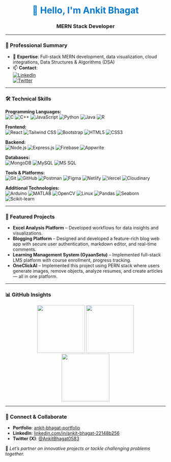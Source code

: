 <h1 align="center" style="color:#007ACC;">👋 Hello, I'm Ankit Bhagat</h1>
<h3 align="center"><strong>MERN Stack Developer</strong> </h3>

---

### 🧠 Professional Summary
- 🌱 **Expertise**: Full-stack MERN development, data visualization, cloud integrations, Data Structures & Algorithms (DSA)  
- 📫 **Contact**:  
  [![LinkedIn](https://img.shields.io/badge/LinkedIn-Connect-blue?logo=linkedin&style=flat-square)](https://www.linkedin.com/in/ankit-bhagat-22148b256/)  
  [![Twitter](https://img.shields.io/badge/Twitter-Follow-1DA1F2?logo=twitter&style=flat-square)](https://twitter.com/AnkitBhagat0583)

---

### 🛠️ Technical Skills

**Programming Languages:**  
![C](https://img.shields.io/badge/C-555555?logo=c&logoColor=white&style=flat-square) 
![C++](https://img.shields.io/badge/C%2B%2B-00599C?logo=c%2B%2B&logoColor=white&style=flat-square) 
![JavaScript](https://img.shields.io/badge/JavaScript-F7DF1E?logo=javascript&logoColor=black&style=flat-square) 
![Python](https://img.shields.io/badge/Python-3776AB?logo=python&logoColor=white&style=flat-square) 
![Java](https://img.shields.io/badge/Java-007396?logo=java&logoColor=white&style=flat-square) 
![R](https://img.shields.io/badge/R-276DC3?logo=r&logoColor=white&style=flat-square)

**Frontend:**  
![React](https://img.shields.io/badge/React-61DAFB?logo=react&logoColor=black&style=flat-square) 
![Tailwind CSS](https://img.shields.io/badge/Tailwind_CSS-38B2AC?logo=tailwind-css&logoColor=white&style=flat-square) 
![Bootstrap](https://img.shields.io/badge/Bootstrap-7952B3?logo=bootstrap&logoColor=white&style=flat-square) 
![HTML5](https://img.shields.io/badge/HTML5-E34F26?logo=html5&logoColor=white&style=flat-square) 
![CSS3](https://img.shields.io/badge/CSS3-1572B6?logo=css3&logoColor=white&style=flat-square)

**Backend:**  
![Node.js](https://img.shields.io/badge/Node.js-339933?logo=node.js&logoColor=white&style=flat-square) 
![Express.js](https://img.shields.io/badge/Express.js-000000?logo=express&logoColor=white&style=flat-square) 
![Firebase](https://img.shields.io/badge/Firebase-ffca28?logo=firebase&logoColor=black&style=flat-square) 
![Appwrite](https://img.shields.io/badge/Appwrite-ee1111?logo=appwrite&logoColor=white&style=flat-square)

**Databases:**  
![MongoDB](https://img.shields.io/badge/MongoDB-47A248?logo=mongodb&logoColor=white&style=flat-square) 
![MySQL](https://img.shields.io/badge/MySQL-4479A1?logo=mysql&logoColor=white&style=flat-square) 
![MS SQL](https://img.shields.io/badge/MS_SQL-00758F?logo=microsoft-sql-server&logoColor=white&style=flat-square)

**Tools & Platforms:**  
![Git](https://img.shields.io/badge/Git-F05032?logo=git&logoColor=white&style=flat-square) 
![GitHub](https://img.shields.io/badge/GitHub-181717?logo=github&logoColor=white&style=flat-square) 
![Postman](https://img.shields.io/badge/Postman-FF6C37?logo=postman&logoColor=white&style=flat-square) 
![Figma](https://img.shields.io/badge/Figma-F24E1E?logo=figma&logoColor=white&style=flat-square) 
![Netlify](https://img.shields.io/badge/Netlify-00C7B7?logo=netlify&logoColor=white&style=flat-square) 
![Vercel](https://img.shields.io/badge/Vercel-000000?logo=vercel&logoColor=white&style=flat-square) 
![Cloudinary](https://img.shields.io/badge/Cloudinary-3A68C9?logo=cloudinary&logoColor=white&style=flat-square)

**Additional Technologies:**  
![Arduino](https://img.shields.io/badge/Arduino-00979D?logo=arduino&logoColor=white&style=flat-square) 
![MATLAB](https://img.shields.io/badge/MATLAB-0076A8?logo=mathworks&logoColor=white&style=flat-square) 
![OpenCV](https://img.shields.io/badge/OpenCV-5C3EE8?logo=opencv&logoColor=white&style=flat-square) 
![Linux](https://img.shields.io/badge/Linux-FCC624?logo=linux&logoColor=black&style=flat-square) 
![Pandas](https://img.shields.io/badge/Pandas-150458?logo=pandas&logoColor=white&style=flat-square) 
![Seaborn](https://img.shields.io/badge/Seaborn-4C77A8?logo=seaborn&logoColor=white&style=flat-square) 
![Scikit-learn](https://img.shields.io/badge/Scikit--learn-F7931E?logo=scikit-learn&logoColor=white&style=flat-square)

---

### 💼 Featured Projects
- **Excel Analysis Platform** – Developed workflows for data insights and visualizations.  
- **Blogging Platform** – Designed and developed a feature-rich blog web app with secure user authentication, markdown editor, and real-time comments.  
- **Learning Management System (GyaanSetu)** – Implemented full-stack LMS platform with course enrollment, progress tracking.  
- **OneClickAI** – Implemented this project using PERN stack where users generate images, remove objects, analyze resumes, and create articles — all in one platform.

---

### 📊 GitHub Insights
<p align="center">
  <img src="https://github-readme-stats.vercel.app/api?username=bhagatankit05&show_icons=true&theme=tokyonight&count_private=true" height="150"/>
  <img src="https://github-readme-stats.vercel.app/api/top-langs/?username=bhagatankit05&layout=compact&theme=tokyonight" height="150"/>
  <br/>
  <img src="https://github-readme-streak-stats.herokuapp.com?user=bhagatankit05&theme=tokyonight" height="150"/>
</p>

---

### 📢 Connect & Collaborate
- **Portfolio**: [ankit-bhagat-portfolio](https://ankit-bhagat-portfolio-0583.web.app)  
- **LinkedIn**: [linkedin.com/in/ankit-bhagat-22148b256](https://linkedin.com/in/ankit-bhagat-22148b256/)  
- **Twitter (X)**: [@AnkitBhagat0583](https://twitter.com/AnkitBhagat0583)

🎯 *Let’s partner on innovative projects or tackle challenging problems together.*
